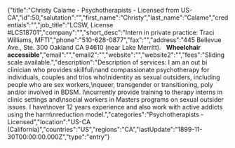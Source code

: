 {"title":"Christy Calame - Psychotherapists - Licensed from US-CA","id":50,"salutation":"","first_name":"Christy","last_name":"Calame","credentials":"","job_title":"LCSW, License #LCS18701","company":"","short_desc":"Intern in private practice: Traci Williams, MFTI","phone":"510-628-0877","fax":"","address":"445 Bellevue Ave., Ste. 300 Oakland CA 94610 (near Lake Merritt). &nbsp; <b>Wheelchair accessible</b>","email":"","email2":"","website":"","website2":"","fees":"Sliding scale available.","description":"Description of services: I am an out bi clinician who provides skillful\nand compassionate psychotherapy for individuals, couples and trios who\nidentity as sexual outsiders, including people who are sex workers,\nqueer, transgender or transitioning, poly and/or involved in BDSM. I\ncurrently provide training to therapy interns in clinic settings and\nsocial workers in Masters programs on sexual outsider issues. I have\nover 12 years experience and also work with active addicts using the harm\nreduction model.","categories":"Psychotherapists - Licensed","location":"US-CA (California)","countries":"US","regions":"CA","lastUpdate":"1899-11-30T00:00:00.000Z","type":"entry"}
